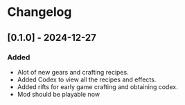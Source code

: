 # Changelog

## [0.1.0] - 2024-12-27
### Added
- Alot of new gears and crafting recipes.
- Added Codex to view all the recipes and effects.
- Added rifts for early game crafting and obtaining codex.
- Mod should be playable now